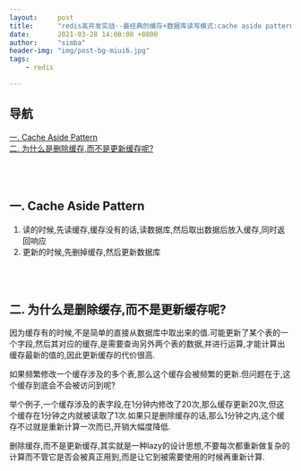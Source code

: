 ```yaml
---
layout:     post
title:      "redis高并发实战--最经典的缓存+数据库读写模式:cache aside pattern"
date:       2021-03-28 14:00:00 +0800
author:     "simba"
header-img: "img/post-bg-miui6.jpg"
tags:
    - redis

---
```



## 导航
[一. Cache Aside Pattern](#jump1)
<br>
[二. 为什么是删除缓存,而不是更新缓存呢?](#jump2)
<br>









<br><br>
## <span id="jump1">一. Cache Aside Pattern</span>

1. 读的时候,先读缓存,缓存没有的话,读数据库,然后取出数据后放入缓存,同时返回响应
2. 更新的时候,先删掉缓存,然后更新数据库



<br><br>
## <span id="jump2">二. 为什么是删除缓存,而不是更新缓存呢?</span>

因为缓存有的时候,不是简单的直接从数据库中取出来的值.可能更新了某个表的一个字段,然后其对应的缓存,是需要查询另外两个表的数据,并进行运算,才能计算出缓存最新的值的,因此更新缓存的代价很高.<br>

如果频繁修改一个缓存涉及的多个表,那么这个缓存会被频繁的更新.但问题在于,这个缓存到底会不会被访问到呢?<br>

举个例子,一个缓存涉及的表字段,在1分钟内修改了20次,那么缓存更新20次,但这个缓存在1分钟之内就被读取了1次.如果只是删除缓存的话,那么1分钟之内,这个缓存不过就是重新计算一次而已,开销大幅度降低.<br>

删除缓存,而不是更新缓存,其实就是一种lazy的设计思想,不要每次都重新做复杂的计算而不管它是否会被真正用到,而是让它到被需要使用的时候再重新计算.